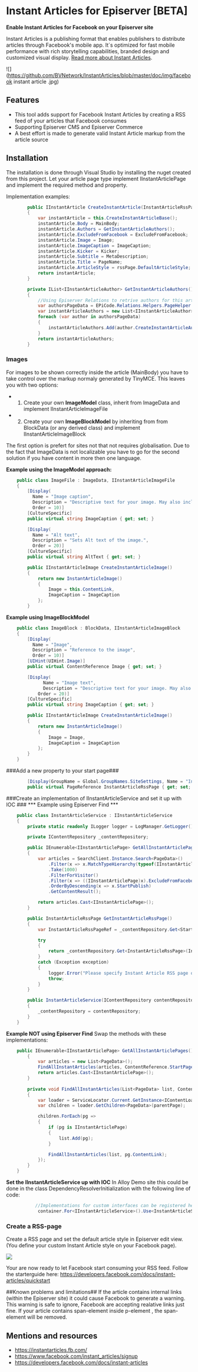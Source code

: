 # Instant Articles for Episerver [BETA] #
**Enable Instant Articles for Facebook on your Episerver site**

Instant Articles is a publishing format that enables publishers to distribute articles through Facebook's mobile app. It´s optimized for fast mobile performance with rich storytelling capabilities, branded design and customized visual display. [Read more about Instant Articles](https://developers.facebook.com/docs/instant-articles).

![](https://github.com/BVNetwork/InstantArticles/blob/master/doc/img/facebook instant article .jpg)

## Features ##
 * This tool adds support for Facebook Instant Articles by creating a RSS feed of your articles that Facebook consumes
 * Supporting Episerver CMS and Episerver Commerce
 * A best effort is made to generate valid Instant Article markup from the article source

## Installation ##
The installation is done through Visual Studio by installing the nuget created from this project.
Let your article page type implement IInstantArticlePage and implement the required method and property.

Implementation examples:
```C#
        public IInstantArticle CreateInstantArticle(InstantArticleRssPage rssPage)
        {
            var instantArticle = this.CreateInstantArticleBase();
            instantArticle.Body = MainBody;
            instantArticle.Authors = GetInstantArticleAuthors();
            instantArticle.ExcludeFromFacebook = ExcludeFromFacebook;
            instantArticle.Image = Image;                               //Main image of the article
            instantArticle.ImageCaption = ImageCaption;                 //Caption text for the main image
            instantArticle.Kicker = Kicker;                             //Kicker text
            instantArticle.Subtitle = MetaDescription;
            instantArticle.Title = PageName;
            instantArticle.ArticleStyle = rssPage.DefaultArticleStyle;
            return instantArticle;
        }

        private IList<IInstantArticleAuthor> GetInstantArticleAuthors()
        {
            //Using Episerver Relations to retrive authors for this article https://github.com/BVNetwork/Relations
            var authorsPageData = EPiCode.Relations.Helpers.PageHelper.GetPagesRelated(this.ContentLink.ToPageReference(), "ArticleWriter").Cast<IInstantArticleAuthorContent>();
            var instantArticleAuthors = new List<IInstantArticleAuthor>();
            foreach (var author in authorsPageData)
            {
                instantArticleAuthors.Add(author.CreateInstantArticleAuthor());
            }
            return instantArticleAuthors;
        }
```

### Images ###
For images to be shown correctly inside the article (MainBody) you have to take control over the markup normaly generated by TinyMCE. This leaves you with two options:
* 1. Create your own **ImageModel** class, inherit from ImageData and implement IInstantArticleImageFile
* 2. Create your own **ImageBlockModel** by inheriting from from BlockData (or any derived class) and implement IInstantArticleImageBlock

The first option is prefert for sites not that not requires globalisation. Due to the fact that ImageData is not localizable you have to go for the second solution if you have content in more then one language.

**Example using the ImageModel approach:**

```C#
    public class ImageFile : ImageData, IInstantArticleImageFile
    {
        [Display(
          Name = "Image caption",
          Description = "Descriptive text for your image. May also include attribution to the originator or creator of this image.",
          Order = 10)]
        [CultureSpecific]
        public virtual string ImageCaption { get; set; }

        [Display(
          Name = "Alt text",
          Description = "Sets Alt text of the image.",
          Order = 20)]
        [CultureSpecific]
        public virtual string AltText { get; set; }

        public IInstantArticleImage CreateInstantArticleImage()
        {
            return new InstantArticleImage()
            {
                Image = this.ContentLink,
                ImageCaption = ImageCaption
            };
        }
```

**Example using ImageBlockModel**
```C#
    public class ImageBlock : BlockData, IInstantArticleImageBlock
    {
        [Display(
          Name = "Image",
          Description = "Reference to the image",
          Order = 10)] 
        [UIHint(UIHint.Image)]
        public virtual ContentReference Image { get; set; }

        [Display(
              Name = "Image text",
              Description = "Descriptive text for your image. May also include attribution to the originator or creator of this image.",
            Order = 20)]
        [CultureSpecific]
        public virtual string ImageCaption { get; set; }

        public IInstantArticleImage CreateInstantArticleImage()
        {
            return new InstantArticleImage()
            {
                Image = Image,
                ImageCaption = ImageCaption
            };
        }
    }
```

###Add a new property to your start page###
```C#
        [Display(GroupName = Global.GroupNames.SiteSettings, Name = "Instant Article RSS page", Description = "A reference to the page  Instant Article RSS Page")]
        public virtual PageReference InstantArticleRssPage { get; set; }
```

###Create an implementation of IInstantArticleService and set it up with IOC ###
*** Example using Episerver Find ***
```C#
    public class InstantArticleService : IInstantArticleService
    {
        private static readonly ILogger logger = LogManager.GetLogger();

        private IContentRepository _contentRepository;

        public IEnumerable<IInstantArticlePage> GetAllInstantArticlePages()
        {
            var articles = SearchClient.Instance.Search<PageData>()
                .Filter(x => x.MatchTypeHierarchy(typeof(IInstantArticlePage)))
                .Take(1000)
                .FilterForVisitor()
                .Filter(x => ((IInstantArticlePage)x).ExcludeFromFacebook.Match(false))
                .OrderByDescending(x => x.StartPublish)
                .GetContentResult();

            return articles.Cast<IInstantArticlePage>();
        }

        public InstantArticleRssPage GetInstantArticleRssPage()
        {
            var InstantArticleRssPageRef = _contentRepository.Get<StartPage>(ContentReference.StartPage).InstantArticleRssPage;

            try
            {
                return _contentRepository.Get<InstantArticleRssPage>(InstantArticleRssPageRef);
            }
            catch (Exception exception)
            {
                logger.Error("Please specify Instant Article RSS page on start page under Site settins", exception);
                throw;
            }
        }

        public InstantArticleService(IContentRepository contentRepository)
        {
            _contentRepository = contentRepository;
        }
    }
```
**Example NOT using Episerver Find**
Swap the methods with these implementations:
```C#
    public IEnumerable<IInstantArticlePage> GetAllInstantArticlePages()
        {
            var articles = new List<PageData>();
            FindAllInstantArticles(articles, ContentReference.StartPage);
            return articles.Cast<IInstantArticlePage>();
        }
        
        private void FindAllInstantArticles(List<PageData> list, ContentReference parentPage)
        {
            var loader = ServiceLocator.Current.GetInstance<IContentLoader>();
            var children = loader.GetChildren<PageData>(parentPage);

            children.ForEach(pg =>
            {
                if (pg is IInstantArticlePage)
                {
                    list.Add(pg);
                }

                FindAllInstantArticles(list, pg.ContentLink);
            });
        }
    }
```

**Set the IInstantArticleService up with IOC**
In Alloy Demo site this could be done in the class DependencyResolverInitialization with the following line of code:
```C#
           //Implementations for custom interfaces can be registered here.
            container.For<IInstantArticleService>().Use<InstantArticleService>();
```

### Create a RSS-page ###
Create a RSS page and set the default article style in Episerver edit view. (You define your custom Instant Article style on your Facebook page).

![](https://github.com/BVNetwork/InstantArticles/blob/master/doc/img/InstantArticlePageInEpiserver.png)

Your are now ready to let Facebook start consuming your RSS feed. Follow the starterguide here:
https://developers.facebook.com/docs/instant-articles/quickstart

##Known problems and limitations##
If the article contains internal links (within the Episerver site) it could cause Facebook to generate a warning. This warning is safe to ignore, Facebook are accepting realative links just fine.
If your article contains span-element inside p-element , the span-element will be removed.


## Mentions and resources ##
* https://instantarticles.fb.com/
* https://www.facebook.com/instant_articles/signup
* https://developers.facebook.com/docs/instant-articles
